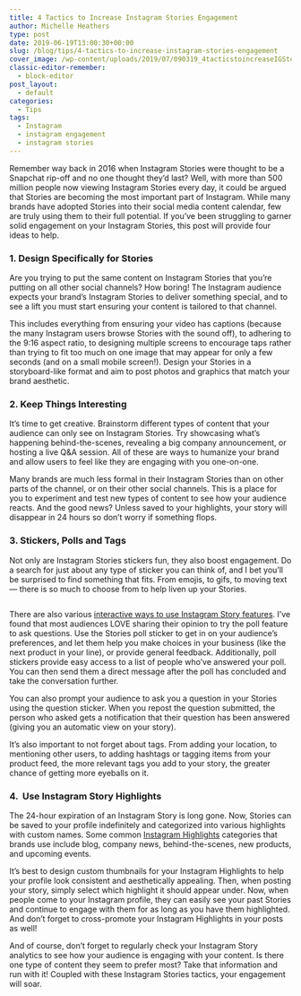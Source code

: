 ```yaml
---
title: 4 Tactics to Increase Instagram Stories Engagement
author: Michelle Heathers
type: post
date: 2019-06-19T13:00:30+00:00
slug: /blog/tips/4-tactics-to-increase-instagram-stories-engagement
cover_image: /wp-content/uploads/2019/07/090319_4tacticstoincreaseIGStoriesengagement_BG.jpg
classic-editor-remember:
  - block-editor
post_layout:
  - default
categories:
  - Tips
tags:
  - Instagram
  - instagram engagement
  - instagram stories
---
```


Remember way back in 2016 when Instagram Stories were thought to be a Snapchat rip-off and no one thought they’d last? Well, with more than 500 million people now viewing Instagram Stories every day, it could be argued that Stories are becoming the most important part of Instagram. While many brands have adopted Stories into their social media content calendar, few are truly using them to their full potential. If you’ve been struggling to garner solid engagement on your Instagram Stories, this post will provide four ideas to help.

### **1. Design Specifically for Stories**

Are you trying to put the same content on Instagram Stories that you’re putting on all other social channels? How boring! The Instagram audience expects your brand’s Instagram Stories to deliver something special, and to see a lift you must start ensuring your content is tailored to that channel.

This includes everything from ensuring your video has captions (because the many Instagram users browse Stories with the sound off), to adhering to the 9:16 aspect ratio, to designing multiple screens to encourage taps rather than trying to fit too much on one image that may appear for only a few seconds (and on a small mobile screen!). Design your Stories in a storyboard-like format and aim to post photos and graphics that match your brand aesthetic.

### **2. Keep Things Interesting**

It’s time to get creative. Brainstorm different types of content that your audience can only see on Instagram Stories. Try showcasing what’s happening behind-the-scenes, revealing a big company announcement, or hosting a live Q&A session. All of these are ways to humanize your brand and allow users to feel like they are engaging with you one-on-one.

Many brands are much less formal in their Instagram Stories than on other parts of the channel, or on their other social channels. This is a place for you to experiment and test new types of content to see how your audience reacts. And the good news? Unless saved to your highlights, your story will disappear in 24 hours so don’t worry if something flops.

### **3. Stickers, Polls and Tags**

Not only are Instagram Stories stickers fun, they also boost engagement. Do a search for just about any type of sticker you can think of, and I bet you’ll be surprised to find something that fits. From emojis, to gifs, to moving text &#8212; there is so much to choose from to help liven up your Stories. <figure class="wp-block-image">

<img src="http://localhost/brandglue/old-website/wp-content/uploads/2019/05/download.png" alt="" class="wp-image-1234" srcset="http://localhost/brandglue/old-website/wp-content/uploads/2019/05/download.png 553w, http://localhost/brandglue/old-website/wp-content/uploads/2019/05/download-150x150.png 150w, http://localhost/brandglue/old-website/wp-content/uploads/2019/05/download-300x300.png 300w, http://localhost/brandglue/old-website/wp-content/uploads/2019/05/download-180x180.png 180w" sizes="(max-width: 553px) 100vw, 553px" /></figure>

There are also various [interactive ways to use Instagram Story features][1]. I’ve found that most audiences LOVE sharing their opinion to try the poll feature to ask questions. Use the Stories poll sticker to get in on your audience’s preferences, and let them help you make choices in your business (like the next product in your line), or provide general feedback. Additionally, poll stickers provide easy access to a list of people who&#8217;ve answered your poll. You can then send them a direct message after the poll has concluded and take the conversation further.

You can also prompt your audience to ask you a question in your Stories using the question sticker. When you repost the question submitted, the person who asked gets a notification that their question has been answered (giving you an automatic view on your story).

It’s also important to not forget about tags. From adding your location, to mentioning other users, to adding hashtags or tagging items from your product feed, the more relevant tags you add to your story, the greater chance of getting more eyeballs on it.

### **4. &nbsp;Use Instagram Story Highlights**

The 24-hour expiration of an Instagram Story is long gone. Now, Stories can be saved to your profile indefinitely and categorized into various highlights with custom names. Some common [Instagram Highlights][2] categories that brands use include blog, company news, behind-the-scenes, new products, and upcoming events.

It’s best to design custom thumbnails for your Instagram Highlights to help your profile look consistent and aesthetically appealing. Then, when posting your story, simply select which highlight it should appear under. Now, when people come to your Instagram profile, they can easily see your past Stories and continue to engage with them for as long as you have them highlighted. And don’t forget to cross-promote your Instagram Highlights in your posts as well!

And of course, don’t forget to regularly check your Instagram Story analytics to see how your audience is engaging with your content. Is there one type of content they seem to prefer most? Take that information and run with it! Coupled with these Instagram Stories tactics, your engagement will soar.

[1]: http://localhost/brandglue/old-website/blog/tips/3-ways-to-use-interactive-content-to-engage-your-audience-on-social-media
[2]: http://localhost/brandglue/old-website/blog/news/how-to-use-instagram-highlights-in-your-social-media-marketing
